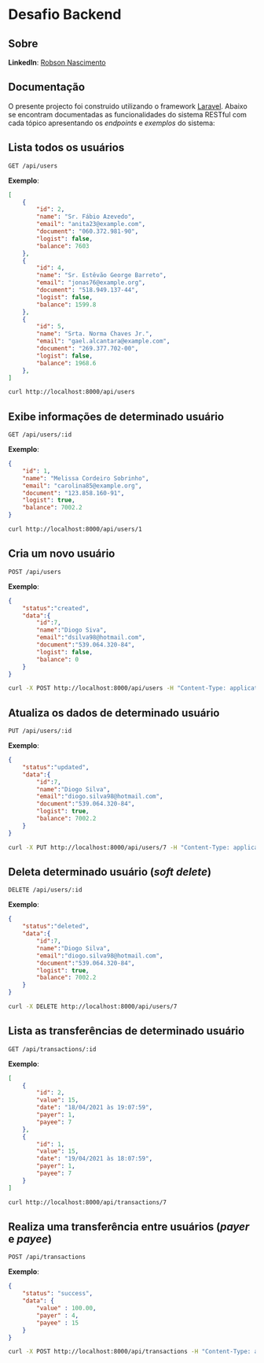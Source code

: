 # Desafio Backend


## Sobre

__LinkedIn__: [Robson Nascimento](https://www.linkedin.com/in/robsonrrn/)

## Documentação

O presente projecto foi construido utilizando o framework [Laravel](http://www.laravel.com). Abaixo se encontram documentadas as funcionalidades do sistema RESTful com cada tópico apresentando os _endpoints_ e _exemplos_ do sistema:

## Lista todos os usuários

```http
GET /api/users
```

__Exemplo__:
```json
[
    {
        "id": 2,
        "name": "Sr. Fábio Azevedo",
        "email": "anita23@example.com",
        "document": "060.372.981-90",
        "logist": false,
        "balance": 7603
    },
    {
        "id": 4,
        "name": "Sr. Estêvão George Barreto",
        "email": "jonas76@example.org",
        "document": "518.949.137-44",
        "logist": false,
        "balance": 1599.8
    },
    {
        "id": 5,
        "name": "Srta. Norma Chaves Jr.",
        "email": "gael.alcantara@example.com",
        "document": "269.377.702-00",
        "logist": false,
        "balance": 1968.6
    },
]
```

```bash
curl http://localhost:8000/api/users
```

## Exibe informações de determinado usuário

```http
GET /api/users/:id
```

__Exemplo__:
```json
{
    "id": 1,
    "name": "Melissa Cordeiro Sobrinho",
    "email": "carolina85@example.org",
    "document": "123.858.160-91",
    "logist": true,
    "balance": 7002.2
}
```

```bash
curl http://localhost:8000/api/users/1
```

## Cria um novo usuário

```http
POST /api/users
```

__Exemplo__:
```json
{
    "status":"created",
    "data":{
        "id":7,
        "name":"Diogo Siva",
        "email":"dsilva98@hotmail.com",
        "document":"539.064.320-84",
        "logist": false,
        "balance": 0
    }
}
```

```bash
curl -X POST http://localhost:8000/api/users -H "Content-Type: application/json" -d "{\"name\":\"Diogo Siva\",\"email\":\"dsilva98@hotmail.com\",\"document\":\"539.064.320-84\",\"password\":\"secret\"}"
```

## Atualiza os dados de determinado usuário

```http
PUT /api/users/:id
```

__Exemplo__:
```json
{
    "status":"updated",
    "data":{
        "id":7,
        "name":"Diogo Silva",
        "email":"diogo.silva98@hotmail.com",
        "document":"539.064.320-84",
        "logist": true,
        "balance": 7002.2
    }
}
```

```bash
curl -X PUT http://localhost:8000/api/users/7 -H "Content-Type: application/json" -d "{\"name\":\"Diogo Silva\"}"
```

## Deleta determinado usuário (_soft delete_)

```http
DELETE /api/users/:id
```

__Exemplo__:
```json
{
    "status":"deleted",
    "data":{
        "id":7,
        "name":"Diogo Silva",
        "email":"diogo.silva98@hotmail.com",
        "document":"539.064.320-84",
        "logist": true,
        "balance": 7002.2
    }
}
```

```bash
curl -X DELETE http://localhost:8000/api/users/7
```

## Lista as transferências de determinado usuário

```http
GET /api/transactions/:id
```

__Exemplo__:
```json
[
    {
        "id": 2,
        "value": 15,
        "date": "18/04/2021 às 19:07:59",
        "payer": 1,
        "payee": 7
    },
    {
        "id": 1,
        "value": 15,
        "date": "19/04/2021 às 18:07:59",
        "payer": 1,
        "payee": 7
    }
]
```

```bash
curl http://localhost:8000/api/transactions/7
```


## Realiza uma transferência entre usuários (_payer_ e _payee_)

```http
POST /api/transactions
```

__Exemplo__:
```json
{
    "status": "success",
    "data": {
        "value" : 100.00,
        "payer" : 4,
        "payee" : 15
    }
}
```

```bash
curl -X POST http://localhost:8000/api/transactions -H "Content-Type: application/json" -d "{\"value\":100.0,\"payee\":4,\"payer\":15}"
```

